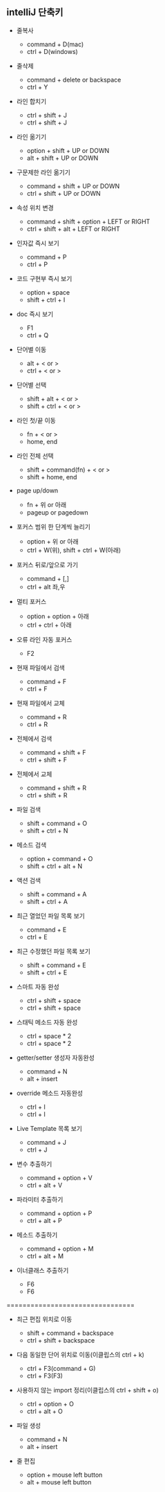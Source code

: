 ## intelliJ 단축키

* 줄복사
  * command + D(mac)
  * ctrl + D(windows)

* 줄삭제
  * command + delete or backspace
  * ctrl + Y

* 라인 합치기
  * ctrl + shift + J
  * ctrl + shift + J

* 라인 옮기기
  * option + shift + UP or DOWN
  * alt + shift + UP or DOWN

* 구문제한 라인 옮기기
  * command + shift + UP or DOWN
  * ctrl + shift + UP or DOWN

* 속성 위치 변경
  * command + shift + option + LEFT or RIGHT
  * ctrl + shift + alt + LEFT or RIGHT

* 인자값 즉시 보기
  * command + P
  * ctrl + P

* 코드 구현부 즉시 보기
  * option + space
  * shift + ctrl + I

* doc 즉시 보기
  * F1
  * ctrl + Q

* 단어별 이동
  * alt + < or >
  * ctrl + < or >

* 단어별 선택
  * shift + alt + < or >
  * shift + ctrl + < or >

* 라인 첫/끝 이동
  * fn + < or >
  * home, end

* 라인 전체 선택
  * shift + command(fn) + < or >
  * shift + home, end

* page up/down
  * fn + 위 or 아래
  * pageup or pagedown

* 포커스 범위 한 단계씩 늘리기
  * option + 위 or 아래
  * ctrl + W(위), shift + ctrl + W(아래)

* 포커스 뒤로/앞으로 가기
  * command + [,]
  * ctrl + alt 좌,우

* 멀티 포커스
  * option + option + 아래
  * ctrl + ctrl + 아래

* 오류 라인 자동 포커스
  * F2

* 현재 파일에서 검색
  * command + F
  * ctrl + F

* 현재 파일에서 교체
  * command + R
  * ctrl + R

* 전체에서 검색
  * command + shift + F
  * ctrl + shift + F

* 전체에서 교체
  * command + shift + R
  * ctrl + shift + R

* 파일 검색
  * shift + command + O
  * shift + ctrl + N

* 메소드 검색
  * option + command + O
  * shift + ctrl + alt + N

* 액션 검색
  * shift + command + A
  * shift + ctrl + A

* 최근 열었던 파일 목록 보기
  * command + E
  * ctrl + E

* 최근 수정했던 파일 목록 보기
  * shift + command + E
  * shift + ctrl + E

* 스마트 자동 완성
  * ctrl + shift + space
  * ctrl + shift + space

* 스태틱 메소드 자동 완성
  * ctrl + space * 2
  * ctrl + space * 2

* getter/setter 생성자 자동완성
  * command + N
  * alt + insert

* override 메소드 자동완성
  * ctrl + I
  * ctrl + I

* Live Template 목록 보기
  * command + J
  * ctrl + J

* 변수 추출하기
  * command + option + V
  * ctrl + alt + V

* 파라미터 추출하기
  * command + option + P
  * ctrl + alt + P

* 메소드 추출하기
  * command + option + M
  * ctrl + alt + M

* 이너클래스 추출하기
  * F6
  * F6


================================
* 최근 편집 위치로 이동
  * shift + command + backspace
  * ctrl + shift + backspace
  
* 다음 동일한 단어 위치로 이동(이클립스의 ctrl + k)
  * ctrl + F3(command + G)
  * ctrl + F3(F3)

* 사용하지 않는 import 정리(이클립스의 ctrl + shift + o)
  * ctrl + option + O
  * ctrl + alt + O

* 파일 생성
  * command + N
  * alt + insert

* 줄 편집
  * option + mouse left button
  * alt + mouse left button
